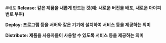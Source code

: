 #배포
**Release: 같은 제품을 새롭게 만드는 것(예: 새로운 버전을 배포, 새로운 아이피 번로 부여)**

**Deploy: 프로그램 등을 서버와 같은 기기에 설치하여 서비스 등을 제공하는 의미**

**Distribute: 제품을 사용자들이 사용할 수 있도록 서비스 등을 제공하는 의미**